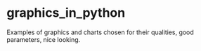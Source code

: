 # graphics_in_python
Examples of graphics and charts chosen for their qualities, good parameters, nice looking.
